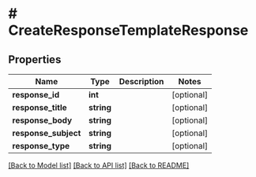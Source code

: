 # # CreateResponseTemplateResponse

## Properties

Name | Type | Description | Notes
------------ | ------------- | ------------- | -------------
**response_id** | **int** |  | [optional]
**response_title** | **string** |  | [optional]
**response_body** | **string** |  | [optional]
**response_subject** | **string** |  | [optional]
**response_type** | **string** |  | [optional]

[[Back to Model list]](../../README.md#models) [[Back to API list]](../../README.md#endpoints) [[Back to README]](../../README.md)
